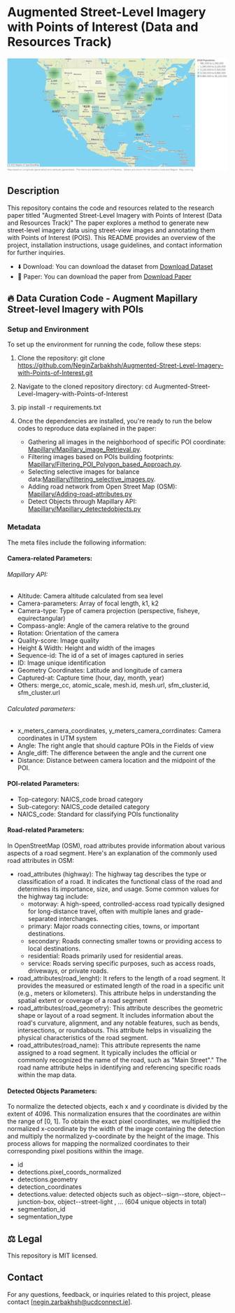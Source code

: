 # Augmented Street-Level  Imagery with Points of Interest (Data and Resources Track)
![Dataset](https://github.com/NeginZarbakhsh/Augmented-Street-Level-Imagery-with-Points-of-Interest/blob/main/Images/The%20count%20of%20POIs%20in%2010%20US%20regions.png)
## Description

This repository contains the code and resources related to the research paper titled "Augmented Street-Level  Imagery with Points of Interest (Data and Resources Track)" The paper explores a method to generate new street-level imagery data using street-view images and annotating them with Points of Interest (POIS). This README provides an overview of the project, installation instructions, usage guidelines, and contact information for further inquiries.

- ⬇️ Download: You can download the dataset from [Download Dataset](https://zenodo.org/deposit/8020056)
- 📄 Paper: You can download the paper from [Download Paper](?)


## 🔥 Data Curation Code - Augment Mapillary Street-level Imagery with POIs

### Setup and Environment

To set up the environment for running the code, follow these steps:

1. Clone the repository: git clone https://github.com/NeginZarbakhsh/Augmented-Street-Level-Imagery-with-Points-of-Interest.git
2. Navigate to the cloned repository directory: cd Augmented-Street-Level-Imagery-with-Points-of-Interest
3. pip install -r requirements.txt
4. Once the dependencies are installed, you're ready to run the below codes to reproduce data explained in the paper:

	- Gathering all images in the neighborhood of specific POI coordinate: [Mapillary/Mapillary_image_Retrieval.py](Mapillary/Mapillary_image_Retrieval.py).
	- Filtering images based on POIs building footprints: [Mapillary/Filtering_POI_Polygon_based_Approach.py](Mapillary/Filtering_POI_Polygon_based_Approach.py).
	- Selecting selective images for balance data:[Mapillary/filtering_selective_images.py](Mapillary/filtering_selective_images.py).
	- Adding road network from Open Street Map (OSM): [Mapillary/Adding-road-attributes.py](Mapillary/Adding-road-attributes.py)
	- Detect Objects through Mapillary API: [Mapillary/Mapillary_detectedobjects.py](Mapillary/Mapillary_detectedobjects.py)
### Metadata
The meta files include the following information:

#### Camera-related Parameters: 

###### Mapillary API: 
- Altitude: Camera altitude calculated from sea level
- Camera-parameters: Array of focal length, k1, k2
- Camera-type: Type of camera projection (perspective, fisheye, equirectangular)
- Compass-angle: Angle of the camera relative to the ground 
- Rotation: Orientation of the camera
- Quality-score: Image quality 
- Height & Width: Height and width of the images
- Sequence-id: The id of a set of images captured in series
- ID: Image unique identification
- Geometry Coordinates: Latitude and longitude of camera
- Captured-at: Capture time (hour, day, month, year)
- Others: merge_cc, atomic_scale, mesh.id, mesh.url, sfm_cluster.id, sfm_cluster.url
  
###### Calculated parameters: 
- x_meters_camera_coordinates, y_meters_camera_corrdinates: Camera coordinates in UTM system
- Angle: The right angle that should capture POIs in the Fields of view
- Angle_diff: The difference between the angle and the current one
- Distance: Distance between camera location and the midpoint of the POI.

#### POI-related Parameters:

- Top-category: NAICS_code broad category 
- Sub-category: NAICS_code detailed category
- NAICS_code: Standard for classifying POIs functionality

#### Road-related Parameters:
In OpenStreetMap (OSM), road attributes provide information about various aspects of a road segment. Here's an explanation of the commonly used road attributes in OSM:

- road_attributes (highway): The highway tag describes the type or classification of a road. It indicates the functional class of the road and determines its importance, size, and usage. Some common values for the highway tag include:
	- motorway: A high-speed, controlled-access road typically designed for long-distance travel, often with multiple lanes and grade-separated interchanges.
	- primary: Major roads connecting cities, towns, or important destinations.
	- secondary: Roads connecting smaller towns or providing access to local destinations.
	- residential: Roads primarily used for residential areas.
	- service: Roads serving specific purposes, such as access roads, driveways, or private roads.
- road_attributes(road_lenght): It refers to the length of a road segment. It provides the measured or estimated length of the road in a specific unit (e.g., meters or kilometers). This attribute helps in understanding the spatial extent or coverage of a road segment
- road_attributes(road_geometry): This attribute describes the geometric shape or layout of a road segment. It includes information about the road's curvature, alignment, and any notable features, such as bends, intersections, or roundabouts. This attribute helps in visualizing the physical characteristics of the road segment.
- road_attributes(road_name): This attribute represents the name assigned to a road segment. It typically includes the official or commonly recognized the name of the road, such as "Main Street"." The road name attribute helps in identifying and referencing specific roads within the map data.

#### Detected Objects Parameters:
To normalize the detected objects, each x and y coordinate is divided by the extent of 4096. This normalization ensures that the coordinates are within the range of [0, 1]. To obtain the exact pixel coordinates, we multiplied the normalized x-coordinate by the width of the image containing the detection and multiply the normalized y-coordinate by the height of the image. This process allows for mapping the normalized coordinates to their corresponding pixel positions within the image.
- id 
- detections.pixel_coords_normalized 
- detections.geometry
- detection_coordinates
- detections.value: detected objects such as object--sign--store, object--junction-box, object--street-light , ... (604 unique objects in total)
- segmentation_id
- segmentation_type

## ⚖ Legal

This repository is MIT licensed.

## Contact
For any questions, feedback, or inquiries related to this project, please contact [negin.zarbakhsh@ucdconnect.ie].
